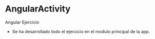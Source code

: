 # AngularActivity
Angular Ejercicio

- Se ha desarrollado todo el ejercicio en el modulo principal de la app.
